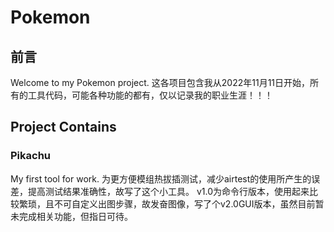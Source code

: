 # Pokemon

## 前言
Welcome to my Pokemon project.
这各项目包含我从2022年11月11日开始，所有的工具代码，可能各种功能的都有，仅以记录我的职业生涯！！！

## Project Contains
### Pikachu
My first tool for work.
为更方便模组热拔插测试，减少airtest的使用所产生的误差，提高测试结果准确性，故写了这个小工具。
v1.0为命令行版本，使用起来比较繁琐，且不可自定义出图步骤，故发奋图像，写了个v2.0GUI版本，虽然目前暂未完成相关功能，但指日可待。

